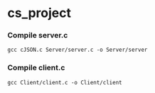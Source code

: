 # cs_project  
### Compile server.c  

`gcc cJSON.c Server/server.c -o Server/server`  


### Compile client.c  

`gcc Client/client.c -o Client/client`  